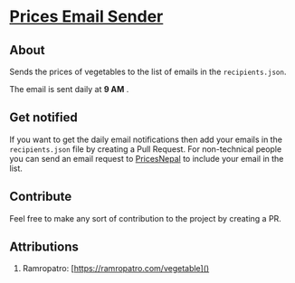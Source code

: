 # [Prices Email Sender]()

## About

Sends the prices of vegetables to the list of emails in the `recipients.json`.

The email is sent daily at **9 AM** .


## Get notified

If you want to get the daily email notifications then add your emails in the `recipients.json` file by creating a Pull Request.
For non-technical people you can send an email request to [PricesNepal](mailto:pricesnepal@gmail.com) to include your email in the list.


## Contribute

Feel free to make any sort of contribution to the project by creating a PR.


## Attributions

1. Ramropatro:  [https://ramropatro.com/vegetable]()
